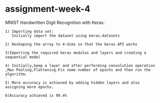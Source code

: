 # assignment-week-4

MNIST Handwritten Digit Recognition with Keras:

    1) Importing data set:
       Initially import the dataset using keras.datasets
       
    2) Reshaping the array to 4-dims so that the keras API works
    
    3)Importing the required keras modules and layers and creating a sequential model
    
    4) Initially,keep a layer and after performing convolution operation ,Max Pooling,Flattening.Fix some number of epochs and then run the        algorithm.
    '
    5) More accuracy is achieved by adding hidden layers and also assigning more epochs.
    
    6)Accuracy achieved is 99.4%
